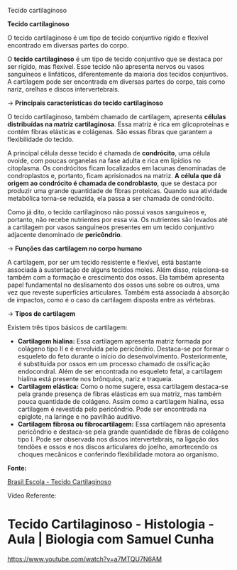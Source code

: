 Tecido cartilaginoso

**Tecido cartilaginoso**

O tecido cartilaginoso é um tipo de tecido conjuntivo rígido e flexível encontrado em diversas partes do corpo.

O **tecido cartilaginoso** é um tipo de tecido conjuntivo que se destaca por ser rígido, mas flexível. Esse tecido não apresenta nervos ou vasos sanguíneos e linfáticos, diferentemente da maioria dos tecidos conjuntivos. A cartilagem pode ser encontrada em diversas partes do corpo, tais como nariz, orelhas e discos intervertebrais.

→ **Principais características do tecido cartilaginoso**

O tecido cartilaginoso, também chamado de cartilagem, apresenta **células distribuídas na matriz cartilaginosa**. Essa matriz é rica em glicoproteínas e contém fibras elásticas e colágenas. São essas fibras que garantem a flexibilidade do tecido.

A principal célula desse tecido é chamada de **condrócito**, uma célula ovoide, com poucas organelas na fase adulta e rica em lipídios no citoplasma. Os condrócitos ficam localizados em lacunas denominadas de condroplastos e, portanto, ficam aprisionados na matriz. **A célula que dá origem ao condrócito é chamada de condroblasto**, que se destaca por produzir uma grande quantidade de fibras proteicas. Quando sua atividade metabólica torna-se reduzida, ela passa a ser chamada de condrócito.

Como já dito, o tecido cartilaginoso não possui vasos sanguíneos e, portanto, não recebe nutrientes por essa via. Os nutrientes são levados até a cartilagem por vasos sanguíneos presentes em um tecido conjuntivo adjacente denominado de **pericôndrio**.

→ **Funções das cartilagem no corpo humano**

A cartilagem, por ser um tecido resistente e flexível, está bastante associada à sustentação de alguns tecidos moles. Além disso, relaciona-se também com a formação e crescimento dos ossos. Ela também apresenta papel fundamental no deslisamento dos ossos uns sobre os outros, uma vez que reveste superfícies articulares. Também está associada à absorção de impactos, como é o caso da cartilagem disposta entre as vértebras.

→ **Tipos de cartilagem**

Existem três tipos básicos de cartilagem:

- **Cartilagem hialina:** Essa cartilagem apresenta matriz formada por colágeno tipo II e é envolvida pelo pericôndrio. Destaca-se por formar o esqueleto do feto durante o início do desenvolvimento. Posteriormente, é substituída por ossos em um processo chamado de ossificação endocondral. Além de ser encontrada no esqueleto fetal, a cartilagem hialina está presente nos brônquios, nariz e traqueia. 
- **Cartilagem elástica:** Como o nome sugere, essa cartilagem destaca-se pela grande presença de fibras elásticas em sua matriz, mas também pouca quantidade de colágeno. Assim como a cartilagem hialina, essa cartilagem é revestida pelo pericôndrio. Pode ser encontrada na epiglote, na laringe e no pavilhão auditivo.
- **Cartilagem fibrosa ou fibrocartilagem:** Essa cartilagem não apresenta pericôndrio e destaca-se pela grande quantidade de fibras de colágeno tipo I. Pode ser observada nos discos intervertebrais, na ligação dos tendões e ossos e nos discos articulares do joelho, amortecendo os choques mecânicos e conferindo flexibilidade motora ao organismo.

**Fonte:**

[Brasil Escola - Tecido Cartilaginoso](https://brasilescola.uol.com.br/biologia/tecido-cartilaginoso.htm)   

Vídeo Referente:

# Tecido Cartilaginoso - Histologia - Aula | Biologia com Samuel Cunha

https://www.youtube.com/watch?v=a7MTQU7N6AM